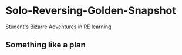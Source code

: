 # Solo-Reversing-Golden-Snapshot
Student's Bizarre Adventures in RE learning
## Something like a plan
